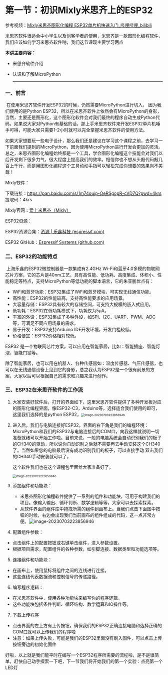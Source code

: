 # 第一节：初识Mixly米思齐上的ESP32

参考视频：[Mixly米思齐图形化编程 ESP32单片机快速入门_哔哩哔哩_bilibili](https://www.bilibili.com/video/BV1nP411H7pX/?spm_id_from=333.337.search-card.all.click&vd_source=0b1c8d67ad5702d24738bcdbd2cca82c)

米思齐软件很适合中小学生以及创客学者的使用，米思齐是一款图形化编程软件，我们应该如何学习米思齐软件呐，我们这节课现主要学习两点

**本讲主要内容：**

- 米思齐软件介绍

- 认识和了解MicroPython

  ---

### 一、前言 

​	在使用米思齐软件开发ESP32的时候，仍然需要MicroPython进行切入， 因为我们使用的是Python ESP32，所以在米思齐软件上依然会有MicroPython的身影，当然，主要还是图形化，这个图形化软件会对我们最终的程序自动生成Python代码，如果说大家对Python有基础的话，那上手米思齐软件来开发ESP32单片机唾手可得，可能大家只需要1-2小时就可以完全掌握米思齐软件的使用方法。



​	如果大家想要玩一些电子设计，那么我们还是建议在学习这个课程之前，去学习一下前面我们提到的MicroPython，因为使用MicroPython进行开发会更加的灵活。总之，米思齐图形化编程始终都是一个工具，学会图形化编程这个技能会对我们以后开发剩下很多力气，很大程度上提高我们的效率。相信你也不想从头敲代码敲几百上千行，而是用图形化编程这个工具动动手指可以轻松完成你想要的效果岂不美哉！

Mixly软件：

下载链接：https://pan.baidu.com/s/1m74ouip-OeRSgopR-cVD7Q?pwd=4krs 提取码：4krs

Mixly官网：[爱上米思齐（Mixly）](http://mixly.org/)

ESP32资源：

ESP32资源合集：[资源 | 乐鑫科技 (espressif.com)](https://www.espressif.com/zh-hans/products/socs/esp32/resources)

ESP32 GitHub：[Espressif Systems (github.com)](https://github.com/espressif)



### 二、ESP32的功能特点

​	上海乐鑫的ESP32微控制器是一款集成有2.4GHz Wi-Fi和蓝牙4.0多模的物联网芯片方案，它的芯片是40nm工艺，具有高性能、低功耗、高度集成、体积小、性能稳定等特点，支持MicroPython等低功耗的脚本语言，它的朱亚鹏优点有：

- WiFi和蓝牙功能：ESP32集成了WiFi和蓝牙模块，可实现无线通信功能。
- 高性能：ESP32的性能较高，支持高性能要求的应用场景。
- 大容量存储：ESP32具有较大的存储空间，可支持大规模的嵌入式应用。
- 低功耗：ESP32在低功耗模式下，功耗仅为5μA。
- 丰富的外设：ESP32集成了多种外设，如SPI、I2C、UART、PWM、ADC等，可满足不同应用场景的需求。
- 易于开发：ESP32支持Arduino IDE开发环境，开发门槛较低。
- 价格便宜：ESP32价格相对较低。

ESP32 是一个物联网芯片方案，可以应用在智能家居，比如：智能插座、智能灯泡、智能门锁等。

除了智能家居，也可以用在机器人、各种传感器如：温度传感器、气压传感器，也可以在无线通信设备上见到它的身影，总之我认为ESP32是一个很有前景的方案，大家以后可以根据自己的需求和兴趣来进行创作。

### 三、ESP32在米思齐软件的工作流

1. 大家安装好软件后，打开的界面如下，这里米思齐软件提供了多种开发板对应的图形化编程界面，像ESP32-C3，Arduino等，选择适合我们使用的即可，这里我们选择的是python ESP32，<img src="C:\Users\23690\AppData\Roaming\Typora\typora-user-images\image-20230703220108665.png" alt="image-20230703223856946" style="zoom:67%;" />

2. 进入后，我们与电脑连接好ESP32，界面的右下角是我们的编程环境：MicroPython和我们的ESP32与电脑连接后的COM口，向我这样就说明一切准备就绪可以开始工作啦。目前来说，一般的电脑系统会自动识别我们的板子的CH340的驱动，所以说你自动识别之后就不需要再去手动安装这个CH340了。当然如果您的电脑最后没有成功识别我们的板子，可以直接手动 双击我们的CH340手动安装就可以了，

   这个软件我们也在这个课程包里面给大家准备好了，

   <img src="C:\Users\23690\AppData\Roaming\Typora\typora-user-images\image-20230703221331271.png" alt="image-20230703223856946" style="zoom:67%;" />

3. 添加组件和功能块：
	- 米思齐图形化编程软件提供了一系列的组件和功能块，可用于构建我们的项目。像输入输出、循环判断、数学逻辑等等，大家可以去探索探索。
	- 从软件界面的组件库中拖拽所需的组件到画布上。当我们点击下面图中按钮的时候，右边会出现我们当前画布的组件组成的代码，这一点非常方便。<img src="C:\Users\23690\AppData\Roaming\Typora\typora-user-images\image-20230703223856946.png" alt="image-20230703223856946" style="100%;" />
	
4. 配置组件参数：

  - 点击组件上的配置按钮或右键单击组件，进入参数设置。
  - 根据项目需求，配置组件的各种参数，如引脚连接、数据类型和功能选项等。

5. 连接组件和功能块：

  - 在画布上，使用鼠标将组件之间的连线进行连接。
  - 这些连线代表数据流和控制信号的传递路径。

6. 编写程序逻辑：

  - 在米思齐软件中，使用各种功能块来编写你的程序逻辑。
  - 这些功能块包括条件判断、循环结构、数学运算和IO操作等。

7. 下载上传程序

  - 点击界面的左上方有上传按钮，确保我们的ESP32正确连接电脑和选择正确的COM口就可以上传我们的程序啦
  - 注意：如果上传失败，可能是我们的ESP32里面没有刷入固件，可以点击上传按钮旁边的初始化固件



​	好啦，以上就是我们能平时在编写一个ESP32程序所需要的流程啦，是不是很简单，赶快自己动手探索一下吧，下一节我们将开始我们的第一个实验：点亮第一个LED灯